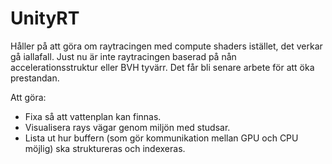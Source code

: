 # UnityRT

Håller på att göra om raytracingen med compute shaders istället, det verkar gå iallafall. Just nu är inte raytracingen baserad på nån accelerationsstruktur eller BVH tyvärr. Det får bli senare arbete för att öka prestandan.

Att göra: 
- Fixa så att vattenplan kan finnas.
- Visualisera rays vägar genom miljön med studsar.
- Lista ut hur buffern (som gör kommunikation mellan GPU och CPU möjlig) ska struktureras och indexeras.
